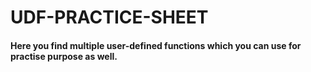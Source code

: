# UDF-PRACTICE-SHEET

#### Here you find multiple user-defined functions which you can use for practise purpose as well.

